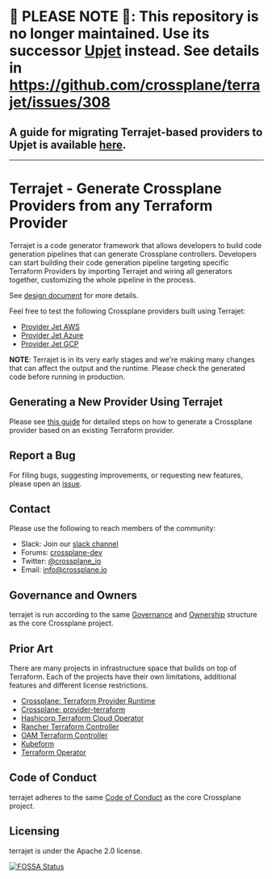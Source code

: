 # 🚨 PLEASE NOTE 🚨: This repository is no longer maintained. Use its successor [Upjet](https://github.com/upbound/upjet) instead. See details in https://github.com/crossplane/terrajet/issues/308

## A guide for migrating Terrajet-based providers to Upjet is available [here](https://github.com/upbound/upjet/blob/main/docs/migrating-from-terrajet-to-upjet.md). 

---
# Terrajet - Generate Crossplane Providers from any Terraform Provider

Terrajet is a code generator framework that allows developers to build code
generation pipelines that can generate Crossplane controllers. Developers can
start building their code generation pipeline targeting specific Terraform Providers
by importing Terrajet and wiring all generators together, customizing the whole
pipeline in the process.

See [design document][design-doc] for more details.

Feel free to test the following Crossplane providers built using Terrajet:

* [Provider Jet AWS](https://github.com/crossplane-contrib/provider-jet-aws/releases)
* [Provider Jet Azure](https://github.com/crossplane-contrib/provider-jet-azure/releases)
* [Provider Jet GCP](https://github.com/crossplane-contrib/provider-jet-gcp/releases)

**NOTE**: Terrajet is in its very early stages and we're making many changes that
can affect the output and the runtime. Please check the generated code before
running in production.

## Generating a New Provider Using Terrajet

Please see [this guide](docs/generating-a-provider.md) for detailed steps on how
to generate a Crossplane provider based on an existing Terraform provider.

## Report a Bug

For filing bugs, suggesting improvements, or requesting new features, please
open an [issue](https://github.com/crossplane/terrajet/issues).

## Contact

Please use the following to reach members of the community:

* Slack: Join our [slack channel](https://slack.crossplane.io)
* Forums:
  [crossplane-dev](https://groups.google.com/forum/#!forum/crossplane-dev)
* Twitter: [@crossplane_io](https://twitter.com/crossplane_io)
* Email: [info@crossplane.io](mailto:info@crossplane.io)

## Governance and Owners

terrajet is run according to the same
[Governance](https://github.com/crossplane/crossplane/blob/master/GOVERNANCE.md)
and [Ownership](https://github.com/crossplane/crossplane/blob/master/OWNERS.md)
structure as the core Crossplane project.

## Prior Art

There are many projects in infrastructure space that builds on top of Terraform.
Each of the projects have their own limitations, additional features and different
license restrictions.

* [Crossplane: Terraform Provider Runtime](https://github.com/crossplane/crossplane/blob/e2d7278/design/design-doc-terraform-provider-runtime.md)
* [Crossplane: provider-terraform](https://github.com/crossplane-contrib/provider-terraform)
* [Hashicorp Terraform Cloud Operator](https://github.com/hashicorp/terraform-k8s)
* [Rancher Terraform Controller](https://github.com/rancher/terraform-controller)
* [OAM Terraform Controller](https://github.com/oam-dev/terraform-controller)
* [Kubeform](https://github.com/kubeform/kubeform)
* [Terraform Operator](https://github.com/isaaguilar/terraform-operator)

## Code of Conduct

terrajet adheres to the same [Code of
Conduct](https://github.com/crossplane/crossplane/blob/master/CODE_OF_CONDUCT.md)
as the core Crossplane project.

## Licensing

terrajet is under the Apache 2.0 license.

[![FOSSA Status](https://app.fossa.io/api/projects/git%2Bgithub.com%2Fcrossplane%2Fterrajet.svg?type=large)](https://app.fossa.io/projects/git%2Bgithub.com%2Fcrossplane%2Fterrajet?ref=badge_large)

[design-doc]: https://github.com/crossplane/crossplane/blob/master/design/design-doc-terrajet.md
[provider-template]: https://github.com/crossplane/provider-template